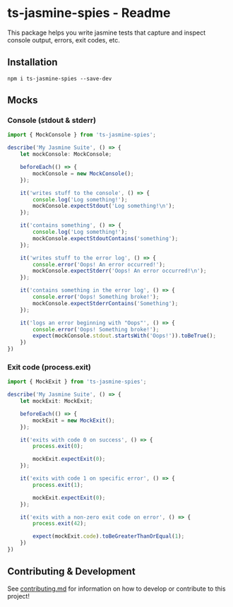 # ts-jasmine-spies - Readme

This package helps you write jasmine tests that capture and inspect console output, errors, exit codes, etc.

## Installation

`npm i ts-jasmine-spies --save-dev`

## Mocks

### Console (stdout & stderr)

```typescript
import { MockConsole } from 'ts-jasmine-spies';

describe('My Jasmine Suite', () => {
    let mockConsole: MockConsole;

    beforeEach(() => {
        mockConsole = new MockConsole();
    });

    it('writes stuff to the console', () => {
        console.log('Log something!');
        mockConsole.expectStdout('Log something!\n');
    });

    it('contains something', () => {
        console.log('Log something!');
        mockConsole.expectStdoutContains('something');
    });

    it('writes stuff to the error log', () => {
        console.error('Oops! An error occurred!');
        mockConsole.expectStderr('Oops! An error occurred!\n');
    });

    it('contains something in the error log', () => {
        console.error('Oops! Something broke!');
        mockConsole.expectStderrContains('Something');
    });

    it('logs an error beginning with "Oops"', () => {
        console.error('Oops! Something broke!');
        expect(mockConsole.stdout.startsWith('Oops!')).toBeTrue();
    })
})
```

### Exit code (process.exit)

```typescript
import { MockExit } from 'ts-jasmine-spies';

describe('My Jasmine Suite', () => {
    let mockExit: MockExit;

    beforeEach(() => {
        mockExit = new MockExit();
    });

    it('exits with code 0 on success', () => {
        process.exit(0);

        mockExit.expectExit(0);
    });

    it('exits with code 1 on specific error', () => {
        process.exit(1);

        mockExit.expectExit(0);
    });

    it('exits with a non-zero exit code on error', () => {
        process.exit(42);

        expect(mockExit.code).toBeGreaterThanOrEqual(1);
    })
})
```

## Contributing & Development

See [contributing.md](docs/contributing/contributing.md) for information on how to develop or contribute to this project!
